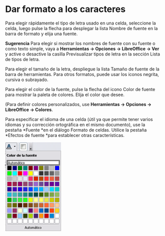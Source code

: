 
# Dar formato a los caracteres

Para elegir rápidamente el tipo de letra usado en una celda, seleccione la celda, luego pulse la flecha para desplegar la lista Nombre de fuente en la barra de formato y elija una fuente.

**Sugerencia** Para elegir si mostrar los nombres de fuente con su fuente o como texto simple, vaya a **Herramientas ****→**** Opciones ****→**** LibreOffice ****→**** Ver** y active o desactive la casilla Previsualizar tipos de letra en la sección Lista de tipos de letra. 

Para elegir el tamaño de la letra, despliegue la lista Tamaño de fuente de la barra de herramientas. Para otros formatos, puede usar los iconos negrita, cursiva o subrayado.

Para elegir el color de la fuente, pulse la flecha del icono Color de fuente para mostrar la paleta de colores. Elija el color que desee.

(Para definir colores personalizados, use **Herramientas ****→**** Opciones ****→**** LibreOffice ****→**** Colores**.

Para especificar el idioma de una celda (útil ya que permite tener varios idiomas y su corrección ortográfica en el mismo documento), use la pestaña *Fuente *en el diálogo Formato de celdas. Utilice la pestaña *Efectos de fuente *para establecer otras características.

![](https://raw.githubusercontent.com/catedu/libreOffice-la-suite-ofimatica-libre/master/img/ColorFuente.png)


